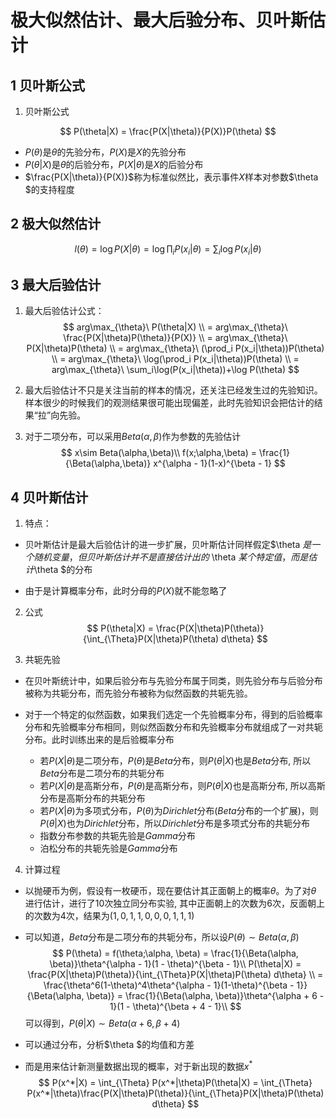 # 极大似然估计、最大后验分布、贝叶斯估计

## 1 贝叶斯公式

1. 贝叶斯公式

$$
P(\theta|X) = \frac{P(X|\theta)}{P(X)}P(\theta)
$$

* $P(\theta)$是$\theta$的先验分布，$P(X)$是$X​$的先验分布
* $P(\theta|X)​$是$\theta ​$的后验分布，$P(X|\theta)​$是$X​$的后验分布
* $\frac{P(X|\theta)}{P(X)}$称为标准似然比，表示事件$X$样本对参数$\theta $的支持程度

## 2 极大似然估计

$$
l(\theta) = \log P(X|\theta) = \log \prod_{i}P(x_i|\theta) = \sum_i\log P(x_i|\theta)
$$

## 3 最大后验估计

1. 最大后验估计公式：
   $$
   arg\max_{\theta}\ P(\theta|X)  
   \\ = arg\max_{\theta}\ \frac{P(X|\theta)P(\theta)}{P(X)} 
   \\ = arg\max_{\theta}\ P(X|\theta)P(\theta)
   \\ = arg\max_{\theta}\ (\prod_i P(x_i|\theta))P(\theta)
   \\ = arg\max_{\theta}\ \log(\prod_i P(x_i|\theta))P(\theta)
   \\ = arg\max_{\theta}\ \sum_i\log(P(x_i|\theta))+\log P(\theta)
   $$

2. 最大后验估计不只是关注当前的样本的情况，还关注已经发生过的先验知识。样本很少的时候我们的观测结果很可能出现偏差，此时先验知识会把估计的结果“拉”向先验。

3. 对于二项分布，可以采用$Beta(\alpha, \beta)$作为参数的先验估计
   $$
   x\sim Beta(\alpha,\beta)\\
   f(x;\alpha,\beta) = \frac{1}{\Beta(\alpha,\beta)} x^{\alpha - 1}(1-x)^{\beta - 1}
   $$

## 4 贝叶斯估计

1. 特点：

* 贝叶斯估计是最大后验估计的进一步扩展，贝叶斯估计同样假定$\theta $是一个随机变量，但贝叶斯估计并不是直接估计出的$ \theta $某个特定值，而是估计$\theta  $的分布

* 由于是计算概率分布，此时分母的$P(X)$就不能忽略了

2. 公式
   $$
   P(\theta|X) = \frac{P(X|\theta)P(\theta)}{\int_{\Theta}P(X|\theta)P(\theta) d\theta}
   $$

3. 共轭先验

* 在贝叶斯统计中，如果后验分布与先验分布属于同类，则先验分布与后验分布被称为共轭分布，而先验分布被称为似然函数的共轭先验。

* 对于一个特定的似然函数，如果我们选定一个先验概率分布，得到的后验概率分布和先验概率分布相同，则似然函数分布和先验概率分布就组成了一对共轭分布。此时训练出来的是后验概率分布
  * 若$P(X| \theta)$是二项分布，$P(\theta)$是$Beta$分布，则$P(\theta|X )$也是$Beta$分布, 所以$Beta$分布是二项分布的共轭分布
  * 若$P(X| \theta)$是高斯分布，$P(\theta)$是高斯分布，则$P(\theta|X )​$也是高斯分布, 所以高斯分布是高斯分布的共轭分布
  * 若$P(X| \theta)​$为多项式分布，$P(\theta) ​$为$Dirichlet​$分布($Beta​$分布的一个扩展)，则$P(\theta|X )​$也为$Dirichlet​$分布，所以$Dirichlet ​$分布是多项式分布的共轭分布
  * 指数分布参数的共轭先验是$Gamma​$分布
  * 泊松分布的共轭先验是$Gamma​$分布

4. 计算过程

* 以抛硬币为例，假设有一枚硬币，现在要估计其正面朝上的概率$\theta ​$。为了对$\theta​$ 进行估计，进行了$10​$次独立同分布实验, 其中正面朝上的次数为6次，反面朝上的次数为4次，结果为$(1,0,1,1,0,0,0,1,1,1)​$

* 可以知道，$Beta$分布是二项分布的共轭分布，所以设$P(\theta) \sim Beta(\alpha, \beta)$
  $$
  P(\theta) = f(\theta;\alpha, \beta) = \frac{1}{\Beta(\alpha, \beta)}\theta^{\alpha - 1}(1 - \theta)^{\beta - 1}\\
  P(\theta|X) = \frac{P(X|\theta)P(\theta)}{\int_{\Theta}P(X|\theta)P(\theta) d\theta}
  \\ = \frac{\theta^6(1-\theta)^4\theta^{\alpha - 1}(1-\theta)^{\beta - 1}}{\Beta(\alpha, \beta)} = \frac{1}{\Beta(\alpha, \beta)}\theta^{\alpha + 6 - 1}(1 - \theta)^{\beta + 4 - 1}\\
  $$
  可以得到，$P(\theta|X) \sim Beta(\alpha + 6, \beta + 4)$

* 可以通过分布，分析$\theta $的均值和方差

* 而是用来估计新测量数据出现的概率，对于新出现的数据$x^*$
  $$
  P(x^*|X) = \int_{\Theta} P(x^*|\theta)P(\theta|X) = \int_{\Theta} P(x^*|\theta)\frac{P(X|\theta)P(\theta)}{\int_{\Theta}P(X|\theta)P(\theta) d\theta}
  $$
  